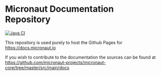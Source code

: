 # Micronaut Documentation Repository

[![Java CI](https://github.com/micronaut-projects/micronaut-docs/actions/workflows/gradle.yml/badge.svg)](https://github.com/micronaut-projects/micronaut-docs/actions/workflows/gradle.yml)

This repository is used purely to host the Github Pages for https://docs.micronaut.io

If you wish to contribute to the documentation the sources can be found at https://github.com/micronaut-projects/micronaut-core/tree/master/src/main/docs
